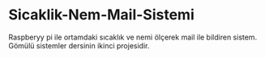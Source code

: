 # Sicaklik-Nem-Mail-Sistemi
Raspberyy pi ile ortamdaki sıcaklık ve nemi ölçerek mail ile bildiren sistem.
Gömülü sistemler dersinin ikinci projesidir.
